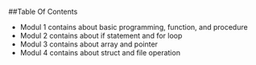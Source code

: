 ##Table Of Contents

- Modul 1 contains about basic programming, function, and procedure
- Modul 2 contains about if statement and for loop
- Modul 3 contains about array and pointer
- Modul 4 contains about struct and file operation
